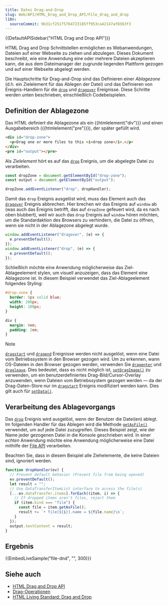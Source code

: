 ```yaml
---
title: Datei Drag-and-Drop
slug: Web/API/HTML_Drag_and_Drop_API/File_drag_and_drop
l10n:
  sourceCommit: 9b31cf251f5764723185ff953ca42147af8363f3
---
```


{{DefaultAPISidebar("HTML Drag and Drop API")}}

HTML Drag and Drop Schnittstellen ermöglichen es Webanwendungen, Dateien auf einer Webseite zu ziehen und abzulegen. Dieses Dokument beschreibt, wie eine Anwendung eine oder mehrere Dateien akzeptieren kann, die aus dem Dateimanager der zugrunde liegenden Plattform gezogen und auf einer Webseite abgelegt werden.

Die Hauptschritte für Drag-and-Drop sind das Definieren einer _Ablagezone_ (d.h. ein Zielelement für das Ablegen der Datei) und das Definieren von Ereignis-Handlern für die [`drop`](/de/docs/Web/API/HTMLElement/drop_event) und [`dragover`](/de/docs/Web/API/HTMLElement/dragover_event) Ereignisse. Diese Schritte werden unten beschrieben, einschließlich Codebeispielen.

## Definition der Ablagezone

Das HTML definiert die Ablagezone als ein {{htmlelement("div")}} und einen Ausgabebereich ({{htmlelement("pre")}}), der später gefüllt wird.

```html live-sample___file-dnd
<div id="drop-zone">
  <p>Drag one or more files to this <i>drop zone</i>.</p>
</div>
<pre id="output"></pre>
```

Als _Zielelement_ hört es auf das [`drop`](/de/docs/Web/API/HTMLElement/drop_event) Ereignis, um die abgelegte Datei zu verarbeiten.

```js live-sample___file-dnd
const dropZone = document.getElementById("drop-zone");
const output = document.getElementById("output");

dropZone.addEventListener("drop", dropHandler);
```

Damit das `drop` Ereignis ausgelöst wird, muss das Element auch das [`dragover`](/de/docs/Web/API/HTMLElement/dragover_event) Ereignis abbrechen. Hier brechen wir das Ereignis auf `window` ab (was auch das Ereignis betrifft, das auf `dropZone` gefeuert wird, da es nach oben blubbert), weil wir auch das `drop` Ereignis auf `window` hören möchten, um die Standardaktion des Browsers zu verhindern, die Datei zu öffnen, wenn sie nicht in der Ablagezone abgelegt wurde.

```js live-sample___file-dnd
window.addEventListener("dragover", (e) => {
  e.preventDefault();
});
window.addEventListener("drop", (e) => {
  e.preventDefault();
});
```

Schließlich möchte eine Anwendung möglicherweise das Ziel-Ablageelement stylen, um visuell anzuzeigen, dass das Element eine Ablagezone ist. In diesem Beispiel verwendet das Ziel-Ablageelement folgendes Styling:

```css live-sample___file-dnd
#drop-zone {
  border: 5px solid blue;
  width: 200px;
  height: 100px;
}
```

```css hidden live-sample___file-dnd
div {
  margin: 0em;
  padding: 2em;
}
```

> [!NOTE]
> [`dragstart`](/de/docs/Web/API/HTMLElement/dragstart_event) und [`dragend`](/de/docs/Web/API/HTMLElement/dragend_event) Ereignisse werden nicht ausgelöst, wenn eine Datei vom Betriebssystem in den Browser gezogen wird. Um zu erkennen, wann OS-Dateien in den Browser gezogen werden, verwenden Sie [`dragenter`](/de/docs/Web/API/HTMLElement/dragenter_event) und [`dragleave`](/de/docs/Web/API/HTMLElement/dragleave_event).
> Dies bedeutet, dass es nicht möglich ist, [`setDragImage()`](/de/docs/Web/API/DataTransfer/setDragImage) zu verwenden, um ein benutzerdefiniertes Drag-Bild/Cursor-Overlay anzuwenden, wenn Dateien vom Betriebssystem gezogen werden — da der Drag-Daten-Store nur im [`dragstart`](/de/docs/Web/API/HTMLElement/dragstart_event) Ereignis modifiziert werden kann. Dies gilt auch für [`setData()`](/de/docs/Web/API/DataTransfer/setData).

## Verarbeitung des Ablagevorgangs

Das [`drop`](/de/docs/Web/API/HTMLElement/drop_event) Ereignis wird ausgelöst, wenn der Benutzer die Datei(en) ablegt. Im folgenden Handler für das Ablegen wird die Methode [`getAsFile()`](/de/docs/Web/API/DataTransferItem/getAsFile) verwendet, um auf jede Datei zuzugreifen. Dieses Beispiel zeigt, wie der Name jeder gezogenen Datei in die Konsole geschrieben wird. In einer _echten_ Anwendung möchte eine Anwendung möglicherweise eine Datei mithilfe der [File API](/de/docs/Web/API/File_API) verarbeiten.

Beachten Sie, dass in diesem Beispiel alle Ziehelemente, die keine Dateien sind, ignoriert werden.

```js live-sample___file-dnd
function dropHandler(ev) {
  // Prevent default behavior (Prevent file from being opened)
  ev.preventDefault();
  let result = "";
  // Use DataTransferItemList interface to access the file(s)
  [...ev.dataTransfer.items].forEach((item, i) => {
    // If dropped items aren't files, reject them
    if (item.kind === "file") {
      const file = item.getAsFile();
      result += `• file[${i}].name = ${file.name}\n`;
    }
  });
  output.textContent = result;
}
```

## Ergebnis

{{EmbedLiveSample("file-dnd", "", 300)}}

## Siehe auch

- [HTML Drag and Drop API](/de/docs/Web/API/HTML_Drag_and_Drop_API)
- [Drag-Operationen](/de/docs/Web/API/HTML_Drag_and_Drop_API/Drag_operations)
- [HTML Living Standard: Drag and Drop](https://html.spec.whatwg.org/multipage/interaction.html#dnd)

